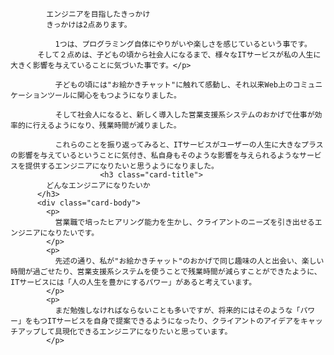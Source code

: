             エンジニアを目指したきっかけ
            きっかけは2点あります。

              1つは、プログラミング自体にやりがいや楽しさを感じているという事です。
          そして２点めは、子どもの頃から社会人になるまで、様々なITサービスが私の人生に大きく影響を与えていることに気づいた事です。</p>

              子どもの頃には"お絵かきチャット"に触れて感動し、それ以来Web上のコミュニケーションツールに関心をもつようになりました。

              そして社会人になると、新しく導入した営業支援系システムのおかげで仕事が効率的に行えるようになり、残業時間が減りました。

              これらのことを振り返ってみると、ITサービスがユーザーの人生に大きなプラスの影響を与えているということに気付き、私自身もそのような影響を与えられるようなサービスを提供するエンジニアになりたいと思うようになりました。
                        <h3 class="card-title">
            どんなエンジニアになりたいか
          </h3>
          <div class="card-body">
            <p>
              営業職で培ったヒアリング能力を生かし、クライアントのニーズを引き出せるエンジニアになりたいです。
            </p>
            <p>
              先述の通り、私が"お絵かきチャット"のおかげで同じ趣味の人と出会い、楽しい時間が過ごせたり、営業支援系システムを使うことで残業時間が減らすことができたように、ITサービスには「人の人生を豊かにするパワー」があると考えています。
            </p>
            <p>
              まだ勉強しなければならないことも多いですが、将来的にはそのような「パワー」をもつITサービスを自身で提案できるようになったり、クライアントのアイデアをキャッチアップして具現化できるエンジニアになりたいと思っています。
            </p>
